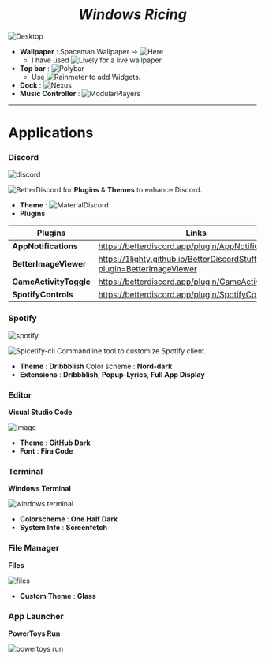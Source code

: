 <h1 align="center"><i>Windows Ricing</i></h1>

![Desktop](https://user-images.githubusercontent.com/65074550/147634871-af27d9fd-152c-4ea5-be52-48861ed60908.png)

- **Wallpaper** : Spaceman Wallpaper → ![Here](https://mylivewallpapers.com/fantasy/spaceman-jellyfish-live-wallpaper/)
  - I have used ![Lively](https://livelywallpaper.net/) for a live wallpaper. 
- **Top bar** : ![Polybar](https://github.com/khanhas/Polybar)
  - Use ![Rainmeter](https://www.rainmeter.net/) to add Widgets.
- **Dock** : ![Nexus](https://www.winstep.net/)
- **Music Controller** : ![ModularPlayers](https://www.deviantart.com/jaxoriginals/art/ModularPlayers-v1-3-886577256)

--- 

# Applications 

### Discord

![discord](https://user-images.githubusercontent.com/65074550/147639804-098fe178-7ede-4437-83c1-d50cc108d2ee.png)


![BetterDiscord](betterdiscord.app/) for **Plugins** & **Themes** to enhance Discord.

- **Theme** : ![MaterialDiscord](https://github.com/CapnKitten/Material-Discord)
- **Plugins**

| Plugins | Links|
| --- | --- |
| **AppNotifications** | https://betterdiscord.app/plugin/AppNotifications |
| **BetterImageViewer** | https://1lighty.github.io/BetterDiscordStuff/?plugin=BetterImageViewer |
| **GameActivityToggle** | https://betterdiscord.app/plugin/GameActivityToggle |
| **SpotifyControls** | https://betterdiscord.app/plugin/SpotifyControls |

### Spotify

![spotify](https://user-images.githubusercontent.com/65074550/147640259-aa7d17a3-3f1a-442d-b290-06fbe7a1f63e.png)

![Spicetify-cli](https://spicetify.app/) Commandline tool to customize Spotify client.

- **Theme** : **Dribbblish** Color scheme : **Nord-dark**
- **Extensions** : **Dribbblish**, **Popup-Lyrics**, **Full App Display**

### Editor

**Visual Studio Code**

![image](https://user-images.githubusercontent.com/65074550/147641740-3f65c4f6-2582-49bf-b5fb-e40007b5a328.png)

- **Theme** : **GitHub Dark**
- **Font** : **Fira Code**

### Terminal

**Windows Terminal** 

![windows terminal](https://user-images.githubusercontent.com/65074550/147642117-409d2389-6c13-428c-83d1-739022060ad8.png)

- **Colorscheme** : **One Half Dark**
- **System Info** : **Screenfetch**

### File Manager

**Files** 

![files](https://user-images.githubusercontent.com/65074550/147641318-768e3acd-3bb9-447d-9148-227d17a6ae1d.png)

- **Custom Theme** : **Glass**

### App Launcher

**PowerToys Run**

![powertoys run](https://user-images.githubusercontent.com/65074550/147641624-5eff79c0-975d-47a6-82ce-6c40061045e5.png)

